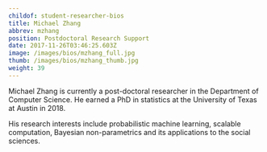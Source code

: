 ```yaml
---
childof: student-researcher-bios
title: Michael Zhang
abbrev: mzhang
position: Postdoctoral Research Support
date: 2017-11-26T03:46:25.603Z
image: /images/bios/mzhang_full.jpg
thumb: /images/bios/mzhang_thumb.jpg
weight: 39
---
```

Michael Zhang is currently a post-doctoral researcher in the Department of Computer Science. He earned a PhD in statistics at the University of Texas at Austin in 2018. 

His research interests include probabilistic machine learning, scalable computation, Bayesian non-parametrics and its applications to the social sciences.

<br>
<br>

